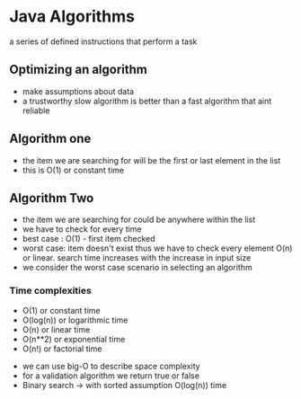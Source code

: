 # Java Algorithms
a series of defined instructions that perform a task

## Optimizing an algorithm
- make assumptions about data
- a trustworthy slow algorithm is better than a fast algorithm that aint reliable
## Algorithm one
- the item we are searching for will be the first or last element in the list
- this is O(1) or constant time
## Algorithm Two
- the item we are searching for could be anywhere within the list
- we have to check for every time
- best case : O(1) - first item checked
- worst case: item doesn't exist thus we have to check every element O(n) or linear. search time increases with the increase in input size
- we consider the worst case scenario in selecting an algorithm

### Time complexities
* O(1) or constant time
* O(log(n)) or logarithmic time
* O(n) or linear time
* O(n**2) or exponential time
* O(n!) or factorial time

- we can use big-O to describe space complexity
- for a validation algorithm we return true or false
- Binary search -> with sorted assumption O(log(n)) time
